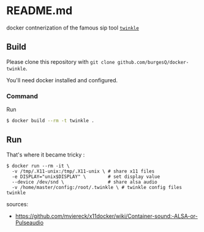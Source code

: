 # README.md

docker contnerization of the famous sip tool [`twinkle`][1]

## Build 

Please clone this repository with `git clone github.com/burgesQ/docker-twinkle`. 

You'll need docker installed and configured.

### Command

Run 

```bash
$ docker build --rm -t twinkle .
```

## Run

That's where it became tricky : 

```
$ docker run --rm -it \
  -v /tmp/.X11-unix:/tmp/.X11-unix \ # share x11 files
  -e DISPLAY="unix$DISPLAY" \        # set display value
  --device /dev/snd \                # share alsa audio
  -v /home/master/config:/root/.twinkle \ # twinkle config files
twinkle
```

sources: 
- https://github.com/mviereck/x11docker/wiki/Container-sound:-ALSA-or-Pulseaudio

[1]: https://github.com/LubosD/twinkle
